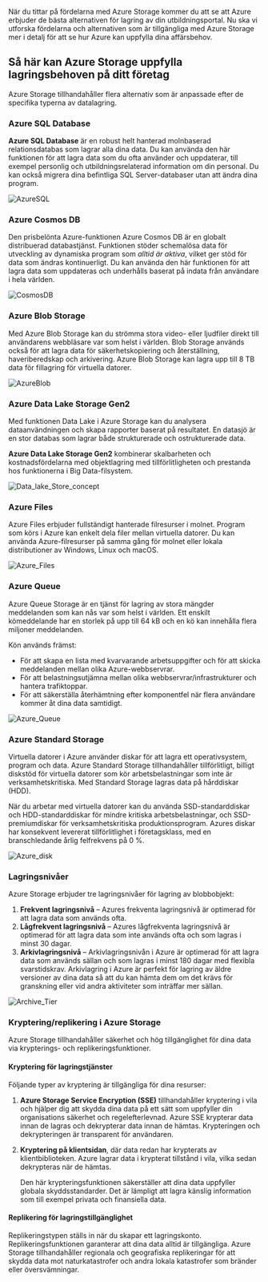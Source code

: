 När du tittar på fördelarna med Azure Storage kommer du att se att Azure erbjuder de bästa alternativen för lagring av din utbildningsportal. Nu ska vi utforska fördelarna och alternativen som är tillgängliga med Azure Storage mer i detalj för att se hur Azure kan uppfylla dina affärsbehov.

## <a name="how-azure-storage-can-meet-your-business-storage-needs"></a>Så här kan Azure Storage uppfylla lagringsbehoven på ditt företag

Azure Storage tillhandahåller flera alternativ som är anpassade efter de specifika typerna av datalagring.

### <a name="azure-sql-database"></a>Azure SQL Database

**Azure SQL Database** är en robust helt hanterad molnbaserad relationsdatabas som lagrar alla dina data. Du kan använda den här funktionen för att lagra data som du ofta använder och uppdaterar, till exempel personlig och utbildningsrelaterad information om din personal. Du kan också migrera dina befintliga SQL Server-databaser utan att ändra dina program.

![AzureSQL](../images/Azure_SQL.png)

### <a name="azure-cosmos-db"></a>Azure Cosmos DB

Den prisbelönta Azure-funktionen Azure Cosmos DB är en globalt distribuerad databastjänst. Funktionen stöder schemalösa data för utveckling av dynamiska program som *alltid är aktiva*, vilket ger stöd för data som ändras kontinuerligt. Du kan använda den här funktionen för att lagra data som uppdateras och underhålls baserat på indata från användare i hela världen.

![CosmosDB](../images/Azure_cosmos_db.png)

### <a name="azure-blob-storage"></a>Azure Blob Storage

Med Azure Blob Storage kan du strömma stora video- eller ljudfiler direkt till användarens webbläsare var som helst i världen. Blob Storage används också för att lagra data för säkerhetskopiering och återställning, haveriberedskap och arkivering. Azure Blob Storage kan lagra upp till 8 TB data för fillagring för virtuella datorer.

![AzureBlob](../images/Azure_blob.png)

### <a name="azure-data-lake-storage-gen2"></a>Azure Data Lake Storage Gen2

Med funktionen Data Lake i Azure Storage kan du analysera dataanvändningen och skapa rapporter baserat på resultatet. En datasjö är en stor databas som lagrar både strukturerade och ostrukturerade data.

**Azure Data Lake Storage Gen2** kombinerar skalbarheten och kostnadsfördelarna med objektlagring med tillförlitligheten och prestanda hos funktionerna i Big Data-filsystem.

![Data_lake_Store_concept](../images/Data_lake_store_concept.png)

### <a name="azure-files"></a>Azure Files

Azure Files erbjuder fullständigt hanterade filresurser i molnet. Program som körs i Azure kan enkelt dela filer mellan virtuella datorer. Du kan använda Azure-filresurser på samma gång för molnet eller lokala distributioner av Windows, Linux och macOS.

![Azure_Files](../images/Azure_Files.png)

### <a name="azure-queue"></a>Azure Queue

Azure Queue Storage är en tjänst för lagring av stora mängder meddelanden som kan nås var som helst i världen. Ett enskilt kömeddelande har en storlek på upp till 64 kB och en kö kan innehålla flera miljoner meddelanden.

Kön används främst:

- För att skapa en lista med kvarvarande arbetsuppgifter och för att skicka meddelanden mellan olika Azure-webbservrar.
- För att belastningsutjämna mellan olika webbservrar/infrastrukturer och hantera trafiktoppar.
- För att säkerställa återhämtning efter komponentfel när flera användare kommer åt dina data samtidigt.

![Azure_Queue](../images/Azure_Queue.png)

### <a name="azure-standard-storage"></a>Azure Standard Storage

Virtuella datorer i Azure använder diskar för att lagra ett operativsystem, program och data. Azure Standard Storage tillhandahåller tillförlitligt, billigt diskstöd för virtuella datorer som kör arbetsbelastningar som inte är verksamhetskritiska. Med Standard Storage lagras data på hårddiskar (HDD).

När du arbetar med virtuella datorer kan du använda SSD-standarddiskar och HDD-standarddiskar för mindre kritiska arbetsbelastningar, och SSD-premiumdiskar för verksamhetskritiska produktionsprogram. Azures diskar har konsekvent levererat tillförlitlighet i företagsklass, med en branschledande årlig felfrekvens på 0 %.

![Azure_disk](../images/Azure_disks.png)

### <a name="storage-tiers"></a>Lagringsnivåer

Azure Storage erbjuder tre lagringsnivåer för lagring av blobbobjekt:

1. **Frekvent lagringsnivå** – Azures frekventa lagringsnivå är optimerad för att lagra data som används ofta. 
1. **Lågfrekvent lagringsnivå** – Azures lågfrekventa lagringsnivå är optimerad för att lagra data som inte används ofta och som lagras i minst 30 dagar.
1. **Arkivlagringsnivå** – Arkivlagringsnivån i Azure är optimerad för att lagra data som används sällan och som lagras i minst 180 dagar med flexibla svarstidskrav. Arkivlagring i Azure är perfekt för lagring av äldre versioner av dina data så att du kan hämta dem om det krävs för granskning eller vid andra aktiviteter som inträffar mer sällan.

![Archive_Tier](../images/Archive_Storage_Tier.png)

### <a name="azure-storage-encryptionreplication"></a>Kryptering/replikering i Azure Storage

Azure Storage tillhandahåller säkerhet och hög tillgänglighet för dina data via krypterings- och replikeringsfunktioner.

#### <a name="encryption-for-storage-services"></a>Kryptering för lagringstjänster

Följande typer av kryptering är tillgängliga för dina resurser:

1. **Azure Storage Service Encryption (SSE)** tillhandahåller kryptering i vila och hjälper dig att skydda dina data på ett sätt som uppfyller din organisations säkerhet och regelefterlevnad. Azure SSE krypterar data innan de lagras och dekrypterar data innan de hämtas. Krypteringen och dekrypteringen är transparent för användaren.
1. **Kryptering på klientsidan**, där data redan har krypterats av klientbiblioteken. Azure lagrar data i krypterat tillstånd i vila, vilka sedan dekrypteras när de hämtas.

    Den här krypteringsfunktionen säkerställer att dina data uppfyller globala skyddsstandarder. Det är lämpligt att lagra känslig information som till exempel privata och finansiella data.

#### <a name="replication-for-storage-availability"></a>Replikering för lagringstillgänglighet

Replikeringstypen ställs in när du skapar ett lagringskonto. Replikeringsfunktionen garanterar att dina data alltid är tillgängliga. Azure Storage tillhandahåller regionala och geografiska replikeringar för att skydda data mot naturkatastrofer och andra lokala katastrofer som bränder eller översvämningar.
